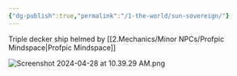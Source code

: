 ```yaml
---
{"dg-publish":true,"permalink":"/1-the-world/sun-sovereign/"}
---
```


Triple decker ship 
helmed by [[2.Mechanics/Minor NPCs/Profpic Mindspace\|Profpic Mindspace]]


![Screenshot 2024-04-28 at 10.39.29 AM.png](/img/user/Z.Assets/Screenshot%202024-04-28%20at%2010.39.29%20AM.png)